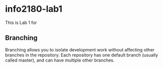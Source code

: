 # info2180-lab1
This is Lab 1 for <Shamari McPherson>
## Branching

Branching allows you to isolate development work without affecting other branches in the repository. Each repository has one default branch (usually called master), and can have multiple other branches.

